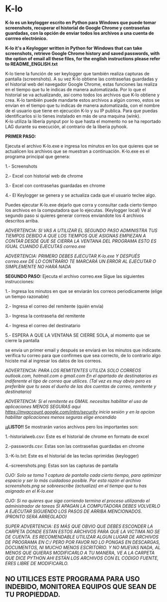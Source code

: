 # K-lo

<b>
K-lo es un keylogger escrito en Python para Windows que puede tomar screenshots, recuperar el historial de Google Chrome y contraseñas guardadas, con la opción de enviar todos los archivos a una cuenta de corrreo electrónico.      


K-lo it's a Keylogger written in Python for Windows that can take screenshots, retrieve Google Chrome history and saved passwords, with the option of email all these files, for the english instructions please refer to README_ENGLISH.txt
</b>

K-lo tiene la función de ser keylogger que también realiza capturas de pantalla 
(screenshots). A su vez K-lo obtiene las contraseñas guardadas y el historial web 
del navegador Google Chrome, estas funciones las realiza en el tiempo que tu le indicas de manera
automatizada. Por lo que el historial se va actualizando, así como todos los archivos 
que K-lo obtiene y crea. 
K-lo también puede mandarte estos archivos a algún correo, estos se envían 
en el tiempo que tu indicas de manera automatizada, con el nombre 
de el usuario que tiene en ejecución K-lo y su IP publica. Para que puedas
identificarlos si lo tienes instalado en más de una maquina (wink).  
K-lo utiliza la libería pynput por lo que hasta el momento no se ha reportado 
LAG durante su execución, al contrario de la liberia pyhook. 

<b>
PRIMER PASO:
</b>

Ejecuta el archivo K-lo.exe e ingresa los minutos en los que quieres
que se actualicen los archivos que se muestran a continuación.
K-lo.exe es el programa principal que genera:

1.- Screenshots 

2.- Excel con historial web de chrome 

3.- Excel con contraseñas guardadas en chrome 

4.- El Keylogger se genera y se actualiza cada que el usuario teclee algo. 
     
Puedes ejecutar K-lo.exe dejarlo que corra y consultar cada cierto tiempo los archivos en la computadora
que lo ejecutas. (Keylogger local) 
Ve al segundo paso si quieres generar correos enviandote los 4 archivos descritos arriba.


_ADVERTENCIA: SI VAS A UTILIZAR EL SEGUNDO PASO ADMINISTRA TUS TIEMPOS 
DEBIDO A QUE LOS TIEMPOS QUE ASIGNAS EMPIEZAN A CONTAR DESDE QUE SE 
CIERRA LA VENTANA DEL PROGRAMA ESTO ES IGUAL CUANDO EJECUTAS correo.exe_ 

_ADVERTENCIA: PRIMERO DEBES EJECUTAR K-lo.exe Y DESPUÉS correo.exe
DE LO CONTRARIO TE MARCARÁ UN ERROR AL EJECUTAR O SIMPLEMENTE NO HARÁ NADA_ 

<b>
SEGUNDO PASO:
</b>
Ejecuta el archivo correo.exe
Sigue las siguientes instrucciones:

1.- Ingresa los minutos en que se enviarán los correos periodicamente (elige un tiempo razonable) 

2.- Ingresa el correo del remitente (quién envía) 

3.- Ingresa la contraseña del remitente 

4.- Ingresa el correo del destinatario 

5.- ESPERA A QUE LA VENTANA SE CIERRE SOLA, al momento que se cierre la pantalla 

se envía un primer email y después se enviará en los minutos que indicaste.
verifica tu correo para que confirmes que sea correcto, 
de lo contrario algo hiciste mal al ingresar los datos de los correos. 

_ADVERTENCIA: PARA LOS REMITENTES UTILIZA SOLO CORREOS outlook.com, hotmail.com o gmail.com 
En el apartado de destinatarios es indiferente el tipo de correo que utilices. 
(Tal vez es muy obvio pero es preferible que tu seas el dueño 
de las dos cuentas de correo, remitente y destinatario)_ 

_ADVERTENCIA:
Si el remitente es GMAIL necesitas habilitar el uso de aplicaciones MENOS SEGURAS aqui https://myaccount.google.com/intro/security
inicia sesión y en la opcion habilitar aplicaciones menos seguras elige encendido_ 

<b>
¡¡LISTO!! 
</b>
Se mostrarán varios archivos pero los importantes son:

1.-historialweb.csv: Este es el historial de chrome en formato de excel

2.-passwords.csv: Estas son las contraseñas guardadas en chrome

3.-K-lo.txt: Este es el historial de las teclas oprimidas (keylogger) 

4.-screenshots.png: Estas son las capturas de pantalla 

_OJO:
Solo se toma 1 captura de pantalla cada cierto tiempo, para optimizar 
espacio y ser lo más cuidadoso posible. Por esta razón el archivo 
screenshots.png se sobreescribe (actualiza) en el tiempo que tu has asignado 
en el K-lo.exe_ 

_OJO:
Si no quieres que siga corriendo termina el proceso utilizando el 
administrador de tareas
SI APAGAN LA COMPUTADORA DEBES VOLVERLO A EJECUTAR SIGUIENDO LOS PASOS 
DE ARRIBA MENCIONADOS. (PRONTO SERÁ ARREGLADO)_  

_SUPER ADVERTENCIA:
ES MÁS QUE OBVIO QUE DEBES ESCONDER LA CARPETA DONDE ESTAN ESTOS ARCHIVOS
PARA QUE LA VICTIMA NO SE DE CUENTA.
ES RECOMENDABLE UTILIZAR ALGUN LUGAR DE ARCHIVOS DE PROGRAMA EN C:/
PERO POR FAVOR NO LO PONGAS EN DESCARGAS, DOCUMENTOS, NI MUCHO MENOS ESCRITORIO.
Y NO MUEVAS NADA, AL MENOS QUE QUIERAS MODIFICARLO A TU MANERA, VE A LA CARPETA QUE DICE 
PYTHON AHI ESTÁN LOS ARCHIVOS CON EL CODIGO FUENTE, ERES LIBRE DE MODIFICARLO._ 
<h2>
NO UTILICES ESTE PROGRAMA PARA USO INDEBIDO, MONITOREA EQUIPOS QUE SEAN DE TU PROPIEDDAD. 
</h2>
